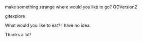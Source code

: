
make something strange
where would you like to go?
OOVersion2

gitexplore

What would you like to eat?
I have no idea.


Thanks a lot!

